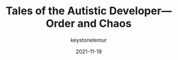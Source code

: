 ---
author: keystonelemur
date: 2021-11-19
draft: true
publisher: thepracticaldev
tags:
  - meta
  - career
target_url: https://dev.to/baweaver/tales-of-the-autistic-developer-order-and-chaos-2o0p
title: Tales of the Autistic Developer—Order and Chaos
---